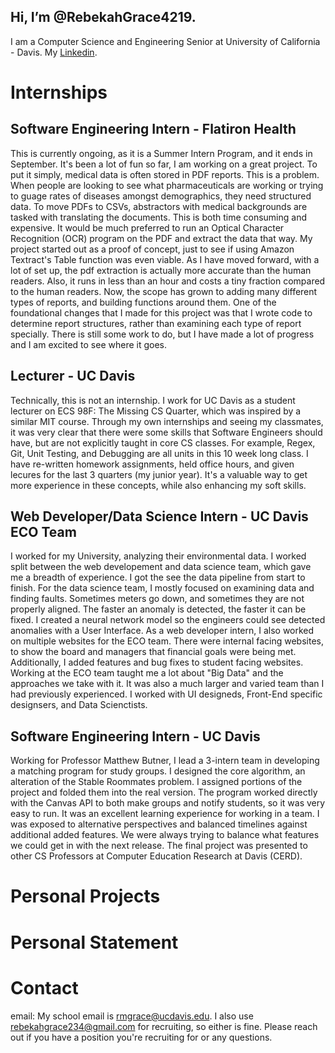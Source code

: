 ## Hi, I’m @RebekahGrace4219. 
 
I am a Computer Science and Engineering Senior at University of California - Davis. My [Linkedin](https://www.linkedin.com/in/rebekah-grace-2567b41a4/).

# Internships
## Software Engineering Intern - Flatiron Health
This is currently ongoing, as it is a Summer Intern Program, and it ends in September. It's been a lot of fun so far, I am working on a great project. To put it simply, medical data is often stored in PDF reports. This is a problem. When people are looking to see what pharmaceuticals are working or trying to guage rates of diseases amongst demographics, they need structured data. To move PDFs to CSVs, abstractors with medical backgrounds are tasked with translating the documents. This is both time consuming and expensive. It would be much preferred to run an Optical Character Recognition (OCR) program on the PDF and extract the data that way. My project started out as a proof of concept, just to see if using Amazon Textract's Table function was even viable. As I have moved forward, with a lot of set up, the pdf extraction is actually more accurate than the human readers. Also, it runs in less than an hour and costs a tiny fraction compared to the human readers. Now, the scope has grown to adding many different types of reports, and building functions around them. One of the foundational changes that I made for this project was that I wrote code to determine report structures, rather than examining each type of report specially. There is still some work to do, but I have made a lot of progress and I am excited to see where it goes.

## Lecturer - UC Davis
Technically, this is not an internship. I work for UC Davis as a student lecturer on ECS 98F: The Missing CS Quarter, which was inspired by a similar MIT course. Through my own internships and seeing my classmates, it was very clear that there were some skills that Software Engineers should have, but are not explicitly taught in core CS classes. For example, Regex, Git, Unit Testing, and Debugging are all units in this 10 week long class. I have re-written homework assignments, held office hours, and given lecures for the last 3 quarters (my junior year). It's a valuable way to get more experience in these concepts, while also enhancing my soft skills.

## Web Developer/Data Science Intern - UC Davis ECO Team
I worked for my University, analyzing their environmental data. I worked split between the web developement and data science team, which gave me a breadth of experience. I got the see the data pipeline from start to finish. For the data science team, I mostly focused on examining data and finding faults. Sometimes meters go down, and sometimes they are not properly aligned. The faster an anomaly is detected, the faster it can be fixed. I created a neural network model so the engineers could see detected anomalies with a User Interface. As a web developer intern, I also worked on multiple websites for the ECO team. There were internal facing websites, to show the board and managers that financial goals were being met. Additionally, I added features and bug fixes to student facing websites. Working at the ECO team taught me a lot about "Big Data" and the approaches we take with it. It was also a much larger and varied team than I had previously experienced. I worked with UI designeds, Front-End specific designsers, and Data Scienctists.

## Software Engineering Intern - UC Davis
Working for Professor Matthew Butner, I lead a 3-intern team in developing a matching program for study groups. I designed the core algorithm, an alteration of the Stable Roommates problem. I assigned portions of the project and folded them into the real version. The program worked directly with the Canvas API to both make groups and notify students, so it was very easy to run. It was an excellent learning experience for working in a team. I was exposed to alternative perspectives and balanced timelines against additional added features. We were always trying to balance what features we could get in with the next release. The final project was presented to other CS Professors at Computer Education Research at Davis (CERD).

# Personal Projects

# Personal Statement

# Contact
email: My school email is rmgrace@ucdavis.edu. I also use rebekahgrace234@gmail.com for recruiting, so either is fine. Please reach out if you have a position you're recruiting for or any questions.


<!---
RebekahGrace4219/RebekahGrace4219 is a ✨ special ✨ repository because its `README.md` (this file) appears on your GitHub profile.
You can click the Preview link to take a look at your changes.
--->
